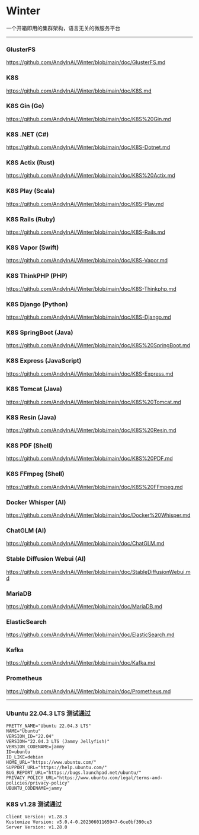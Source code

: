 
# Winter
一个开箱即用的集群架构，语言无关的微服务平台


***


### GlusterFS 
https://github.com/AndyInAi/Winter/blob/main/doc/GlusterFS.md


### K8S 
https://github.com/AndyInAi/Winter/blob/main/doc/K8S.md


### K8S Gin (Go)
https://github.com/AndyInAi/Winter/blob/main/doc/K8S%20Gin.md


### K8S .NET (C#)
https://github.com/AndyInAi/Winter/blob/main/doc/K8S-Dotnet.md


### K8S Actix (Rust)
https://github.com/AndyInAi/Winter/blob/main/doc/K8S%20Actix.md


### K8S Play (Scala)
https://github.com/AndyInAi/Winter/blob/main/doc/K8S-Play.md


### K8S Rails (Ruby)
https://github.com/AndyInAi/Winter/blob/main/doc/K8S-Rails.md


### K8S Vapor (Swift)
https://github.com/AndyInAi/Winter/blob/main/doc/K8S-Vapor.md


### K8S ThinkPHP (PHP)
https://github.com/AndyInAi/Winter/blob/main/doc/K8S-Thinkphp.md


### K8S Django (Python)
https://github.com/AndyInAi/Winter/blob/main/doc/K8S-Django.md


### K8S SpringBoot (Java)
https://github.com/AndyInAi/Winter/blob/main/doc/K8S%20SpringBoot.md


### K8S Express (JavaScript)
https://github.com/AndyInAi/Winter/blob/main/doc/K8S-Express.md


### K8S Tomcat (Java)
https://github.com/AndyInAi/Winter/blob/main/doc/K8S%20Tomcat.md


### K8S Resin (Java)
https://github.com/AndyInAi/Winter/blob/main/doc/K8S%20Resin.md


### K8S PDF (Shell)
https://github.com/AndyInAi/Winter/blob/main/doc/K8S%20PDF.md


### K8S FFmpeg (Shell)
https://github.com/AndyInAi/Winter/blob/main/doc/K8S%20FFmpeg.md


### Docker Whisper (AI)
https://github.com/AndyInAi/Winter/blob/main/doc/Docker%20Whisper.md


### ChatGLM (AI)
https://github.com/AndyInAi/Winter/blob/main/doc/ChatGLM.md


### Stable Diffusion Webui (AI)
https://github.com/AndyInAi/Winter/blob/main/doc/StableDiffusionWebui.md


### MariaDB 
https://github.com/AndyInAi/Winter/blob/main/doc/MariaDB.md


### ElasticSearch 
https://github.com/AndyInAi/Winter/blob/main/doc/ElasticSearch.md


### Kafka 
https://github.com/AndyInAi/Winter/blob/main/doc/Kafka.md


### Prometheus 
https://github.com/AndyInAi/Winter/blob/main/doc/Prometheus.md


***


### Ubuntu 22.04.3 LTS 测试通过

	PRETTY_NAME="Ubuntu 22.04.3 LTS"
	NAME="Ubuntu"
	VERSION_ID="22.04"
	VERSION="22.04.3 LTS (Jammy Jellyfish)"
	VERSION_CODENAME=jammy
	ID=ubuntu
	ID_LIKE=debian
	HOME_URL="https://www.ubuntu.com/"
	SUPPORT_URL="https://help.ubuntu.com/"
	BUG_REPORT_URL="https://bugs.launchpad.net/ubuntu/"
	PRIVACY_POLICY_URL="https://www.ubuntu.com/legal/terms-and-policies/privacy-policy"
	UBUNTU_CODENAME=jammy


### K8S v1.28 测试通过

	Client Version: v1.28.3
	Kustomize Version: v5.0.4-0.20230601165947-6ce0bf390ce3
	Server Version: v1.28.0

